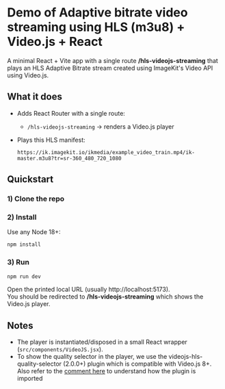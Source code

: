 # Demo of Adaptive bitrate video streaming using HLS (m3u8) + Video.js + React

A minimal React + Vite app with a single route **/hls-videojs-streaming** that plays an HLS Adaptive Bitrate stream created using ImageKit's Video API using Video.js.

## What it does

- Adds React Router with a single route:
  - `/hls-videojs-streaming` → renders a Video.js player

- Plays this HLS manifest:
  ```
  https://ik.imagekit.io/ikmedia/example_video_train.mp4/ik-master.m3u8?tr=sr-360_480_720_1080
  ```

## Quickstart

### 1) Clone the repo

### 2) Install

Use any Node 18+:

```bash
npm install
```

### 3) Run

```bash
npm run dev
```

Open the printed local URL (usually http://localhost:5173).  
You should be redirected to **/hls-videojs-streaming** which shows the Video.js player.

## Notes

- The player is instantiated/disposed in a small React wrapper (`src/components/VideoJS.jsx`).
- To show the quality selector in the player, we use the videojs-hls-quality-selector (2.0.0+) plugin which is compatible with Video.js 8+. Also refer to the [comment here](https://github.com/chrisboustead/videojs-hls-quality-selector/issues/112#issuecomment-2511869225) to understand how the plugin is imported

